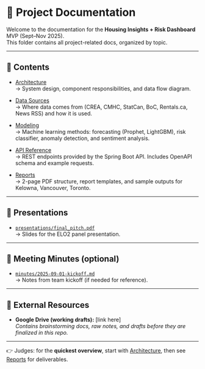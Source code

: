 # 📄 Project Documentation

Welcome to the documentation for the **Housing Insights + Risk Dashboard** MVP (Sept–Nov 2025).  
This folder contains all project-related docs, organized by topic.

---

## 📌 Contents

- [Architecture](architecture.md)  
  → System design, component responsibilities, and data flow diagram.

- [Data Sources](data_sources.md)  
  → Where data comes from (CREA, CMHC, StatCan, BoC, Rentals.ca, News RSS) and how it is used.

- [Modeling](modeling.md)  
  → Machine learning methods: forecasting (Prophet, LightGBM), risk classifier, anomaly detection, and sentiment analysis.

- [API Reference](api_reference.md)  
  → REST endpoints provided by the Spring Boot API. Includes OpenAPI schema and example requests.

- [Reports](reports.md)  
  → 2-page PDF structure, report templates, and sample outputs for Kelowna, Vancouver, Toronto.

---

## 🎤 Presentations

- [`presentations/final_pitch.pdf`](presentations/final_pitch.pdf)  
  → Slides for the ELO2 panel presentation.

---

## 📝 Meeting Minutes (optional)

- [`minutes/2025-09-01-kickoff.md`](minutes/2025-09-01-kickoff.md)  
  → Notes from team kickoff (if needed for reference).

---

## 🔗 External Resources

- **Google Drive (working drafts):** [link here]  
  _Contains brainstorming docs, raw notes, and drafts before they are finalized in this repo._

---

👉 Judges: for the **quickest overview**, start with [Architecture](architecture.md), then see [Reports](reports.md) for deliverables.
